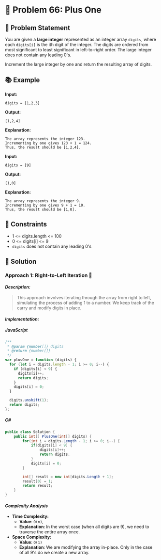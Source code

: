 # 💬 Problem 66: Plus One

## 📝 Problem Statement

You are given a **large integer** represented as an integer array `digits`, where each `digits[i]` is the ith digit of the integer. The digits are ordered from most significant to least significant in left-to-right order. The large integer does not contain any leading 0's.

Increment the large integer by one and return the resulting array of digits.

## 📚 Example

**Input:**

```
digits = [1,2,3]
```

**Output:**

```
[1,2,4]
```

**Explanation:**

```
The array represents the integer 123.
Incrementing by one gives 123 + 1 = 124.
Thus, the result should be [1,2,4].
```

**Input:**

```
digits = [9]
```

**Output:**

```
[1,0]
```

**Explanation:**

```
The array represents the integer 9.
Incrementing by one gives 9 + 1 = 10.
Thus, the result should be [1,0].
```

## 📏 Constraints

- 1 <= digits.length <= 100
- 0 <= digits[i] <= 9
- `digits` does not contain any leading 0's

## 🎯 Solution

### Approach 1: Right-to-Left Iteration 🚀

#### _Description:_

> This approach involves iterating through the array from right to left, simulating the process of adding 1 to a number. We keep track of the carry and modify digits in place.

#### _Implementation:_

##### JavaScript

```javascript
/**
 * @param {number[]} digits
 * @return {number[]}
 */
var plusOne = function (digits) {
  for (let i = digits.length - 1; i >= 0; i--) {
    if (digits[i] < 9) {
      digits[i]++;
      return digits;
    }
    digits[i] = 0;
  }

  digits.unshift(1);
  return digits;
};
```

##### C#

```csharp
public class Solution {
    public int[] PlusOne(int[] digits) {
        for(int i = digits.Length - 1; i >= 0; i--) {
            if(digits[i] < 9) {
                digits[i]++;
                return digits;
            }
            digits[i] = 0;
        }

        int[] result = new int[digits.Length + 1];
        result[0] = 1;
        return result;
    }
}
```

#### _Complexity Analysis_

- **Time Complexity:**
  - **Value**: `O(n)`,
  - **Explanation**: In the worst case (when all digits are 9), we need to traverse the entire array once.
- **Space Complexity:**
  - **Value**: `O(1)`
  - **Explanation**: We are modifying the array in-place. Only in the case of all 9's do we create a new array.
